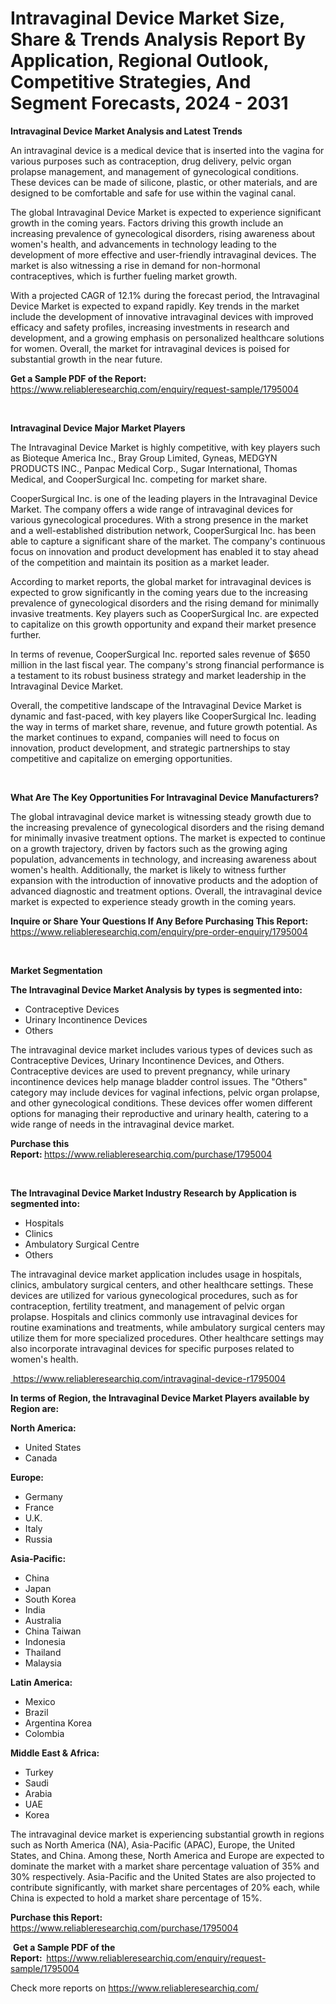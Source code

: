 <p><h1>Intravaginal Device Market Size, Share & Trends Analysis Report By Application, Regional Outlook, Competitive Strategies, And Segment Forecasts, 2024 - 2031</h1></p><p><strong>Intravaginal Device Market Analysis and Latest Trends</strong></p>
<p><p>An intravaginal device is a medical device that is inserted into the vagina for various purposes such as contraception, drug delivery, pelvic organ prolapse management, and management of gynecological conditions. These devices can be made of silicone, plastic, or other materials, and are designed to be comfortable and safe for use within the vaginal canal.</p><p>The global Intravaginal Device Market is expected to experience significant growth in the coming years. Factors driving this growth include an increasing prevalence of gynecological disorders, rising awareness about women's health, and advancements in technology leading to the development of more effective and user-friendly intravaginal devices. The market is also witnessing a rise in demand for non-hormonal contraceptives, which is further fueling market growth.</p><p>With a projected CAGR of 12.1% during the forecast period, the Intravaginal Device Market is expected to expand rapidly. Key trends in the market include the development of innovative intravaginal devices with improved efficacy and safety profiles, increasing investments in research and development, and a growing emphasis on personalized healthcare solutions for women. Overall, the market for intravaginal devices is poised for substantial growth in the near future.</p></p>
<p><strong>Get a Sample PDF of the Report:&nbsp;</strong> <a href="https://www.reliableresearchiq.com/enquiry/request-sample/1795004">https://www.reliableresearchiq.com/enquiry/request-sample/1795004</a></p>
<p>&nbsp;</p>
<p><strong>Intravaginal Device Major Market Players</strong></p>
<p><p>The Intravaginal Device Market is highly competitive, with key players such as Bioteque America Inc., Bray Group Limited, Gyneas, MEDGYN PRODUCTS INC., Panpac Medical Corp., Sugar International, Thomas Medical, and CooperSurgical Inc. competing for market share.</p><p>CooperSurgical Inc. is one of the leading players in the Intravaginal Device Market. The company offers a wide range of intravaginal devices for various gynecological procedures. With a strong presence in the market and a well-established distribution network, CooperSurgical Inc. has been able to capture a significant share of the market. The company's continuous focus on innovation and product development has enabled it to stay ahead of the competition and maintain its position as a market leader.</p><p>According to market reports, the global market for intravaginal devices is expected to grow significantly in the coming years due to the increasing prevalence of gynecological disorders and the rising demand for minimally invasive treatments. Key players such as CooperSurgical Inc. are expected to capitalize on this growth opportunity and expand their market presence further.</p><p>In terms of revenue, CooperSurgical Inc. reported sales revenue of $650 million in the last fiscal year. The company's strong financial performance is a testament to its robust business strategy and market leadership in the Intravaginal Device Market.</p><p>Overall, the competitive landscape of the Intravaginal Device Market is dynamic and fast-paced, with key players like CooperSurgical Inc. leading the way in terms of market share, revenue, and future growth potential. As the market continues to expand, companies will need to focus on innovation, product development, and strategic partnerships to stay competitive and capitalize on emerging opportunities.</p></p>
<p>&nbsp;</p>
<p><strong>What Are The Key Opportunities For Intravaginal Device Manufacturers?</strong></p>
<p><p>The global intravaginal device market is witnessing steady growth due to the increasing prevalence of gynecological disorders and the rising demand for minimally invasive treatment options. The market is expected to continue on a growth trajectory, driven by factors such as the growing aging population, advancements in technology, and increasing awareness about women's health. Additionally, the market is likely to witness further expansion with the introduction of innovative products and the adoption of advanced diagnostic and treatment options. Overall, the intravaginal device market is expected to experience steady growth in the coming years.</p></p>
<p><strong>Inquire or Share Your Questions If Any Before Purchasing This Report:</strong> <a href="https://www.reliableresearchiq.com/enquiry/pre-order-enquiry/1795004">https://www.reliableresearchiq.com/enquiry/pre-order-enquiry/1795004</a></p>
<p>&nbsp;</p>
<p><strong>Market Segmentation</strong></p>
<p><strong>The Intravaginal Device Market Analysis by types is segmented into:</strong></p>
<p><ul><li>Contraceptive Devices</li><li>Urinary Incontinence Devices</li><li>Others</li></ul></p>
<p><p>The intravaginal device market includes various types of devices such as Contraceptive Devices, Urinary Incontinence Devices, and Others. Contraceptive devices are used to prevent pregnancy, while urinary incontinence devices help manage bladder control issues. The "Others" category may include devices for vaginal infections, pelvic organ prolapse, and other gynecological conditions. These devices offer women different options for managing their reproductive and urinary health, catering to a wide range of needs in the intravaginal device market.</p></p>
<p><strong>Purchase this Report:&nbsp;</strong><a href="https://www.reliableresearchiq.com/purchase/1795004">https://www.reliableresearchiq.com/purchase/1795004</a></p>
<p>&nbsp;</p>
<p><strong>The Intravaginal Device Market Industry Research by Application is segmented into:</strong></p>
<p><ul><li>Hospitals</li><li>Clinics</li><li>Ambulatory Surgical Centre</li><li>Others</li></ul></p>
<p><p>The intravaginal device market application includes usage in hospitals, clinics, ambulatory surgical centers, and other healthcare settings. These devices are utilized for various gynecological procedures, such as for contraception, fertility treatment, and management of pelvic organ prolapse. Hospitals and clinics commonly use intravaginal devices for routine examinations and treatments, while ambulatory surgical centers may utilize them for more specialized procedures. Other healthcare settings may also incorporate intravaginal devices for specific purposes related to women's health.</p></p>
<p><a href="https://www.reliableresearchiq.com/intravaginal-device-r1795004">&nbsp;https://www.reliableresearchiq.com/intravaginal-device-r1795004</a></p>
<p><strong>In terms of Region, the Intravaginal Device Market Players available by Region are:</strong></p>
<p>
    <p> <strong> North America: </strong>
        <ul>
            <li>United States</li>
            <li>Canada</li>
        </ul>
        </p> 
    <p> <strong> Europe: </strong>
        <ul>
            <li>Germany</li>
            <li>France</li>
            <li>U.K.</li>
            <li>Italy</li>
            <li>Russia</li>
        </ul>
        </p> 
    <p> <strong> Asia-Pacific: </strong>
        <ul>
            <li>China</li>
            <li>Japan</li>
            <li>South Korea</li>
            <li>India</li>
            <li>Australia</li>
            <li>China Taiwan</li>
            <li>Indonesia</li>
            <li>Thailand</li>
            <li>Malaysia</li>
        </ul>
        </p> 
    <p> <strong> Latin America: </strong>
        <ul>
            <li>Mexico</li>
            <li>Brazil</li>
            <li>Argentina Korea</li>
            <li>Colombia</li>
        </ul>
        </p> 
    <p> <strong> Middle East & Africa: </strong>
        <ul>
            <li>Turkey</li>
            <li>Saudi</li>
            <li>Arabia</li>
            <li>UAE</li>
            <li>Korea</li>
        </ul>
    </p>
    </p>
<p><p>The intravaginal device market is experiencing substantial growth in regions such as North America (NA), Asia-Pacific (APAC), Europe, the United States, and China. Among these, North America and Europe are expected to dominate the market with a market share percentage valuation of 35% and 30% respectively. Asia-Pacific and the United States are also projected to contribute significantly, with market share percentages of 20% each, while China is expected to hold a market share percentage of 15%.</p></p>
<p><strong>Purchase this Report: </strong><a href="https://www.reliableresearchiq.com/purchase/1795004">https://www.reliableresearchiq.com/purchase/1795004</a></p>
<p>&nbsp;<strong>Get a Sample PDF of the Report:&nbsp;&nbsp;</strong><a href="https://www.reliableresearchiq.com/enquiry/request-sample/1795004">https://www.reliableresearchiq.com/enquiry/request-sample/1795004</a></p>
<p><strong></strong></p>
<p>Check more reports on <a href="https://www.reliableresearchiq.com/">https://www.reliableresearchiq.com/</a></p>
